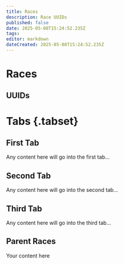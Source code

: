 ```yaml
---
title: Races
description: Race UUIDs
published: false
date: 2025-05-08T15:24:52.235Z
tags: 
editor: markdown
dateCreated: 2025-05-08T15:24:52.235Z
---
```


# Races

## UUIDs
# Tabs {.tabset}
## First Tab

Any content here will go into the first tab...

## Second Tab

Any content here will go into the second tab...

## Third Tab

Any content here will go into the third tab...

## Parent Races
Your content here